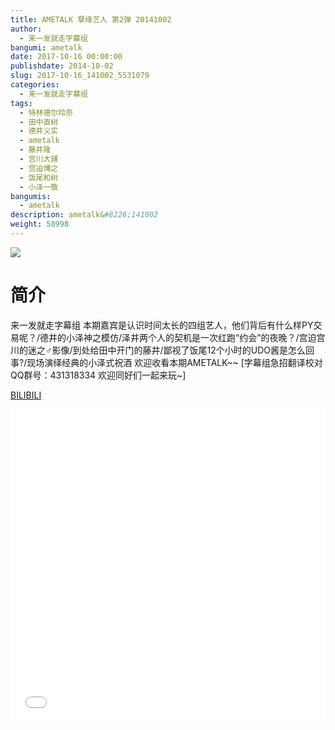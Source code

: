 ```yaml
---
title: AMETALK 孽缘艺人 第2弹 20141002
author: 
  - 来一发就走字幕组
bangumi: ametalk
date: 2017-10-16 00:00:00
publishdate: 2014-10-02
slug: 2017-10-16_141002_5531079
categories: 
  - 来一发就走字幕组
tags: 
  - 特林德尔玲奈
  - 田中直树
  - 德井义实
  - ametalk
  - 藤井隆
  - 宫川大辅
  - 宫迫博之
  - 饭尾和树
  - 小泽一敬
bangumis: 
  - ametalk
description: ametalk&#8226;141002
weight: 58998
---
```


![](https://i.imgur.com/pQj35r5.jpg)

# 简介  
来一发就走字幕组 本期嘉宾是认识时间太长的四组艺人，他们背后有什么样PY交易呢？/德井的小泽神之模仿/泽井两个人的契机是一次红跑“约会”的夜晚？/宫迫宫川的迷之♂影像/到处给田中开门的藤井/鄙视了饭尾12个小时的UDO酱是怎么回事?/现场演绎经典的小泽式祝酒  欢迎收看本期AMETALK~~ [字幕组急招翻译校对 QQ群号：431318334 欢迎同好们一起来玩~]

  [BILIBILI](https://www.bilibili.com/video/av5531079/)


<div class="vcontainer">  <iframe class='video' src="//www.bilibili.com/blackboard/player.html?aid=5531079" width="100%" height="500" frameborder="0" allowfullscreen="allowfullscreen"></iframe></div>
